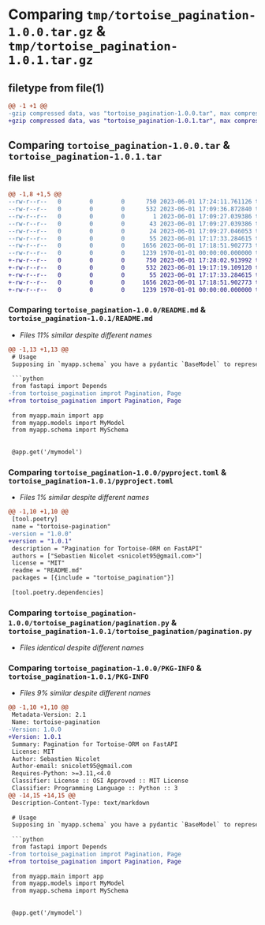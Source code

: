 # Comparing `tmp/tortoise_pagination-1.0.0.tar.gz` & `tmp/tortoise_pagination-1.0.1.tar.gz`

## filetype from file(1)

```diff
@@ -1 +1 @@
-gzip compressed data, was "tortoise_pagination-1.0.0.tar", max compression
+gzip compressed data, was "tortoise_pagination-1.0.1.tar", max compression
```

## Comparing `tortoise_pagination-1.0.0.tar` & `tortoise_pagination-1.0.1.tar`

### file list

```diff
@@ -1,8 +1,5 @@
--rw-r--r--   0        0        0      750 2023-06-01 17:24:11.761126 tortoise_pagination-1.0.0/README.md
--rw-r--r--   0        0        0      532 2023-06-01 17:09:36.872840 tortoise_pagination-1.0.0/pyproject.toml
--rw-r--r--   0        0        0        1 2023-06-01 17:09:27.039386 tortoise_pagination-1.0.0/tortoise_pagination/.ruff_cache/.gitignore
--rw-r--r--   0        0        0       43 2023-06-01 17:09:27.039386 tortoise_pagination-1.0.0/tortoise_pagination/.ruff_cache/CACHEDIR.TAG
--rw-r--r--   0        0        0       24 2023-06-01 17:09:27.046053 tortoise_pagination-1.0.0/tortoise_pagination/.ruff_cache/content/4fdb0d2cbbe7c301
--rw-r--r--   0        0        0       55 2023-06-01 17:17:33.284615 tortoise_pagination-1.0.0/tortoise_pagination/__init__.py
--rw-r--r--   0        0        0     1656 2023-06-01 17:18:51.902773 tortoise_pagination-1.0.0/tortoise_pagination/pagination.py
--rw-r--r--   0        0        0     1239 1970-01-01 00:00:00.000000 tortoise_pagination-1.0.0/PKG-INFO
+-rw-r--r--   0        0        0      750 2023-06-01 17:28:02.913992 tortoise_pagination-1.0.1/README.md
+-rw-r--r--   0        0        0      532 2023-06-01 19:17:19.109120 tortoise_pagination-1.0.1/pyproject.toml
+-rw-r--r--   0        0        0       55 2023-06-01 17:17:33.284615 tortoise_pagination-1.0.1/tortoise_pagination/__init__.py
+-rw-r--r--   0        0        0     1656 2023-06-01 17:18:51.902773 tortoise_pagination-1.0.1/tortoise_pagination/pagination.py
+-rw-r--r--   0        0        0     1239 1970-01-01 00:00:00.000000 tortoise_pagination-1.0.1/PKG-INFO
```

### Comparing `tortoise_pagination-1.0.0/README.md` & `tortoise_pagination-1.0.1/README.md`

 * *Files 11% similar despite different names*

```diff
@@ -1,13 +1,13 @@
 # Usage
 Supposing in `myapp.schema` you have a pydantic `BaseModel` to represent your model
 
 ```python
 from fastapi import Depends
-from tortoise_pagination improt Pagination, Page
+from tortoise_pagination import Pagination, Page
 
 from myapp.main import app
 from myapp.models import MyModel
 from myapp.schema import MySchema
 
 
 @app.get('/mymodel')
```

### Comparing `tortoise_pagination-1.0.0/pyproject.toml` & `tortoise_pagination-1.0.1/pyproject.toml`

 * *Files 1% similar despite different names*

```diff
@@ -1,10 +1,10 @@
 [tool.poetry]
 name = "tortoise-pagination"
-version = "1.0.0"
+version = "1.0.1"
 description = "Pagination for Tortoise-ORM on FastAPI"
 authors = ["Sebastien Nicolet <snicolet95@gmail.com>"]
 license = "MIT"
 readme = "README.md"
 packages = [{include = "tortoise_pagination"}]
 
 [tool.poetry.dependencies]
```

### Comparing `tortoise_pagination-1.0.0/tortoise_pagination/pagination.py` & `tortoise_pagination-1.0.1/tortoise_pagination/pagination.py`

 * *Files identical despite different names*

### Comparing `tortoise_pagination-1.0.0/PKG-INFO` & `tortoise_pagination-1.0.1/PKG-INFO`

 * *Files 9% similar despite different names*

```diff
@@ -1,10 +1,10 @@
 Metadata-Version: 2.1
 Name: tortoise-pagination
-Version: 1.0.0
+Version: 1.0.1
 Summary: Pagination for Tortoise-ORM on FastAPI
 License: MIT
 Author: Sebastien Nicolet
 Author-email: snicolet95@gmail.com
 Requires-Python: >=3.11,<4.0
 Classifier: License :: OSI Approved :: MIT License
 Classifier: Programming Language :: Python :: 3
@@ -14,15 +14,15 @@
 Description-Content-Type: text/markdown
 
 # Usage
 Supposing in `myapp.schema` you have a pydantic `BaseModel` to represent your model
 
 ```python
 from fastapi import Depends
-from tortoise_pagination improt Pagination, Page
+from tortoise_pagination import Pagination, Page
 
 from myapp.main import app
 from myapp.models import MyModel
 from myapp.schema import MySchema
 
 
 @app.get('/mymodel')
```

